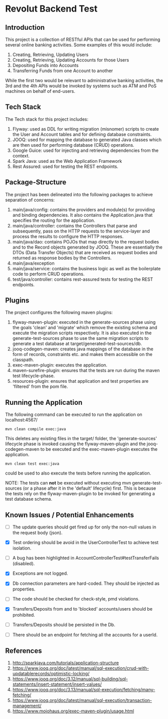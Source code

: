 # Revolut Backend Test

## Introduction

This project is a collection of RESTful APIs that can be used for performing several online banking activities.
Some examples of this would include:
1. Creating, Retrieving, Updating Users
2. Creating, Retrieving, Updating Accounts for those Users
3. Depositing Funds into Accounts
4. Transferring Funds from one Account to another

While the first two would be relevant to administrative banking activities, the 3rd and the 4th APIs would be invoked by
systems such as ATM and PoS machines on behalf of end-users.

## Tech Stack

The Tech stack for this project includes:
1. Flyway: used as DDL for writing migration (misnomer) scripts to create the User and Account tables and for defining database constraints.
2. JOOQ: used for mapping the database to generated Java classes which are then used for performing database (CRUD) operations.
3. Google Guice: used for injecting and retrieving dependencies from the context.
4. Spark Java: used as the Web Application Framework
5. Rest Assured: used for testing the REST endpoints.

## Package-Structure
The project has been delineated into the following packages to achieve separation of concerns:
1. main/java/config: contains the providers and module(s) for providing and binding dependencies. It also contains the
Application.java that specifies the routing for the application.
2. main/java/controller: contains the Controllers that parse and subsequently, pass on the HTTP requests to the service-layer and process the
results to configure the HTTP responses.
3. main/java/dao: contains POJOs that map directly to the request bodies and to the Record objects generated by JOOQ. These are
essentially the DTOs (Data Transfer Objects) that are received as request bodies and returned as response bodies by the
Controllers.
4. main/java/exception
5. main/java/service: contains the business logic as well as the boilerplate code to perform CRUD operations.
6. test/java/controller: contains rest-assured tests for testing the REST endpoints.

## Plugins
The project configures the following maven plugins:
1. flyway-maven-plugin: executed in the generate-sources phase using the goals 'clean' and 'migrate' which remove the 
existing schema and execute the migration scripts respectively. It is also executed in the generate-test-sources phase
to use the same migration scripts to generate a test database at target/generated-test-sources/db.
2. jooq-codegen-maven: creates java mappings of the database in the form of records, constraints etc. 
and makes them accessible on the classpath.
3. exec-maven-plugin: executes the application.
4. maven-surefire-plugin: ensures that the tests are run during the maven test lifecycle-phase.
5. resources-plugin: ensures that application and test properties are 'filtered' from the pom file.

## Running the Application
The following command can be executed to run the application on localhost:4567/
```
mvn clean compile exec:java
```
This deletes any existing files in the target/ folder, the 'generate-sources' lifecycle phase is invoked causing
the flyway-maven-plugin and the jooq-codegen-maven to be executed and the exec-maven-plugin executes the application.

```
mvn clean test exec:java
```
could be used to also execute the tests before running the application.

NOTE: The tests can **not** be executed without executing mvn generate-test-sources (or a phase after it in the
'default' lifecycle) first. This is because the tests rely on the flyway-maven-plugin to be invoked for generating
a test database schema.

## Known Issues / Potential Enhancements
- [ ] The update queries should get fired up for only the non-null values in the request body (json).
- [x] Test ordering should be avoid in the UserControllerTest to achieve test isolation.
- [ ] A bug has been highlighted in AccountControllerTest#testTransferFails (disabled).
- [x] Exceptions are not logged.
- [x] Db connection parameters are hard-coded. They should be injected as properties.
- [ ] The code should be checked for check-style, pmd violations.
- [x] Transfers/Deposits from and to 'blocked' accounts/users should be prohibited.
- [ ] Transfers/Deposits should be persisted in the Db.
- [ ] There should be an endpoint for fetching all the accounts for a userId.


## References
1. http://sparkjava.com/tutorials/application-structure
2. https://www.jooq.org/doc/latest/manual/sql-execution/crud-with-updatablerecords/optimistic-locking/
3. https://www.jooq.org/doc/3.12/manual/sql-building/sql-statements/insert-statement/insert-values/
4. https://www.jooq.org/doc/3.13/manual/sql-execution/fetching/many-fetching/
5. https://www.jooq.org/doc/latest/manual/sql-execution/transaction-management/
6. https://www.mojohaus.org/exec-maven-plugin/usage.html




